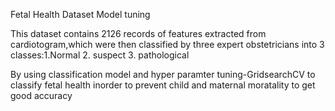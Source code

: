 Fetal Health Dataset Model tuning

This dataset contains 2126 records of features extracted from cardiotogram,which were then classified by three expert 
obstetricians into 3 classes:1.Normal 2. suspect 3. pathological



By using classification model and hyper paramter tuning-GridsearchCV to classify fetal health inorder to prevent child 
and maternal moratality to get good accuracy